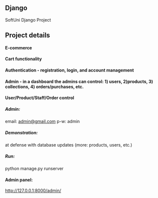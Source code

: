 ## Django
SoftUni Django Project

## Project details

#### E-commerce
#### Cart functionality
#### Authentication - registration, login, and account management 
#### Admin - in a dashboard the admins can control: 1) users, 2)products, 3) collections, 4) orders/purchases, etc.
#### User/Product/Staff/Order control

##### Admin:
email: admin@gmail.com
p-w: admin

##### Demonstration: 
at defense with database updates (more: products, users, etc.)

##### Run:  
python manage.py runserver  

#### Admin panel:

http://127.0.0.1:8000/admin/ 

